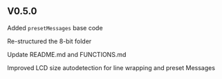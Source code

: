 ## V0.5.0

Added `presetMessages` base code

Re-structured the 8-bit folder

Update README.md and FUNCTIONS.md

Improved LCD size autodetection for line wrapping and preset Messages
